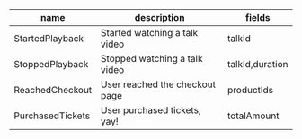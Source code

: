 |name            |description                    |fields         |
|----------------|-------------------------------|---------------|
|StartedPlayback |Started watching a talk video  |talkId         |
|StoppedPlayback |Stopped watching a talk video  |talkId,duration|
|ReachedCheckout |User reached the checkout page |productIds     |
|PurchasedTickets|User purchased tickets, yay!   |totalAmount |
